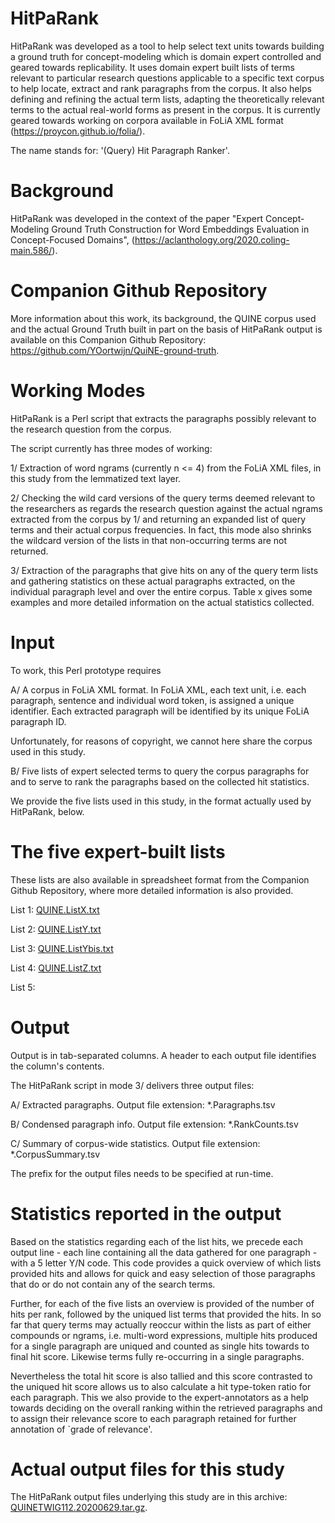 # HitPaRank
HitPaRank was developed as a tool to help select text units towards building a ground truth for concept-modeling which is domain expert controlled and geared towards replicability. It uses domain expert built lists of terms relevant to particular research questions applicable to a specific text corpus to help locate, extract and rank paragraphs from the corpus. It also helps defining and refining the actual term lists, adapting the theoretically relevant terms to the actual real-world forms as present in the corpus. It is currently geared towards working on corpora available in FoLiA XML format (https://proycon.github.io/folia/).

The name stands for: '(Query) Hit Paragraph Ranker'.

# Background
HitPaRank was developed in the context of the paper "Expert Concept-Modeling Ground Truth Construction for Word Embeddings Evaluation in Concept-Focused Domains", (https://aclanthology.org/2020.coling-main.586/).
# Companion Github Repository
More information about this work, its background, the QUINE corpus used and the actual Ground Truth built in part on the basis of HitPaRank output is available on this Companion Github Repository: https://github.com/YOortwijn/QuiNE-ground-truth.
# Working Modes
HitPaRank is a Perl script that extracts the paragraphs possibly relevant to the research question from the corpus. 

The script currently has three modes of working:

1/ Extraction of word ngrams (currently n <= 4) from the FoLiA XML files, in this study from the lemmatized text layer.

2/ Checking the wild card versions of the query terms deemed relevant to the researchers as regards the research question against the actual ngrams extracted from the corpus by 1/ and returning an expanded list of query terms and their actual corpus frequencies. In fact, this mode also shrinks the wildcard version of the lists in that non-occurring terms are not returned.

3/ Extraction of the paragraphs that give hits on any of the query term lists and gathering statistics on these actual paragraphs extracted, on the individual paragraph level and over the entire corpus. Table x gives some examples and more detailed information on the actual statistics collected.
# Input
To work, this Perl prototype requires

A/ A corpus in FoLiA XML format. In FoLiA XML, each text unit, i.e. each paragraph, sentence and individual word token, is assigned a unique identifier. Each extracted paragraph will be identified by its unique FoLiA paragraph ID. 

Unfortunately, for reasons of copyright, we cannot here share the corpus used in this study.

B/ Five lists of expert selected terms to query the corpus paragraphs for and to serve to rank the paragraphs based on the collected hit statistics.

We provide the five lists used in this study, in the format actually used by HitPaRank, below.
# The five expert-built lists
These lists are also available in spreadsheet format from the Companion Github Repository, where more detailed information is also provided.

List 1: [QUINE.ListX.txt](https://github.com/martinreynaert/HitPaRank/files/7661663/QUINE.ListX.txt)


List 2: [QUINE.ListY.txt](https://github.com/martinreynaert/HitPaRank/files/7661791/QUINE.ListY.txt)


List 3: [QUINE.ListYbis.txt](https://github.com/martinreynaert/HitPaRank/files/7661796/QUINE.ListYbis.txt)


List 4: [QUINE.ListZ.txt](https://github.com/martinreynaert/HitPaRank/files/7661799/QUINE.ListZ.txt)

List 5:
# Output

Output is in tab-separated columns. A header to each output file identifies the column's contents.

The HitPaRank script in mode 3/ delivers three output files: 

A/ Extracted paragraphs. Output file extension: *.Paragraphs.tsv

B/ Condensed paragraph info. Output file extension: *.RankCounts.tsv

C/ Summary of corpus-wide statistics. Output file extension: *.CorpusSummary.tsv

The prefix for the output files needs to be specified at run-time.
# Statistics reported in the output
Based on the statistics regarding each of the list hits, we precede each output line - each line containing all the data gathered for one paragraph - with a 5 letter Y/N code. This code provides a quick overview of which lists provided hits and allows for quick and easy selection of those paragraphs that do or do not contain any of the search terms. 

Further, for each of the five lists an overview is provided of the number of hits per rank, followed by the uniqued list terms that provided the hits. In so far that query terms may actually reoccur within the lists as part of either compounds or ngrams, i.e. multi-word expressions, multiple hits produced for a single paragraph are uniqued and counted as single hits towards to final hit score. Likewise terms fully re-occurring in a single paragraphs. 

Nevertheless the total hit score is also tallied and this score contrasted to the uniqued hit score allows us to also calculate a hit type-token ratio for each paragraph. This we also provide to the expert-annotators as a help towards deciding on the overall ranking within the retrieved paragraphs and to assign their relevance score to each paragraph retained for further annotation of `grade of relevance'.
# Actual output files for this study
The HitPaRank output files underlying this study are in this archive: [QUINETWIG112.20200629.tar.gz](https://github.com/martinreynaert/HitPaRank/files/7661857/QUINETWIG112.20200629.tar.gz).
